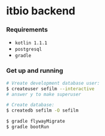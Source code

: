 # itbio backend

### Requirements

- `kotlin 1.1.1`
- `postgresql`
- `gradle`


### Get up and running

```sh
# Vreate development database user:
$ createuser sefilm --interactive 
# answer y to make superuser

# Create database:
$ createdb sefilm -O sefilm

$ gradle flywayMigrate
$ gradle bootRun
```
